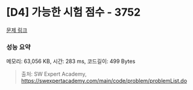 # [D4] 가능한 시험 점수 - 3752 

[문제 링크](https://swexpertacademy.com/main/code/problem/problemDetail.do?contestProbId=AWHPkqBqAEsDFAUn) 

### 성능 요약

메모리: 63,056 KB, 시간: 283 ms, 코드길이: 499 Bytes



> 출처: SW Expert Academy, https://swexpertacademy.com/main/code/problem/problemList.do